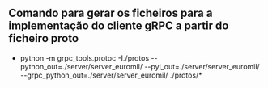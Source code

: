 ## Comando para gerar os ficheiros para a implementação do cliente gRPC a partir do ficheiro proto
- python -m grpc_tools.protoc -I./protos --python_out=./server/server_euromil/ --pyi_out=./server/server_euromil/  --grpc_python_out=./server/server_euromil/  ./protos/*